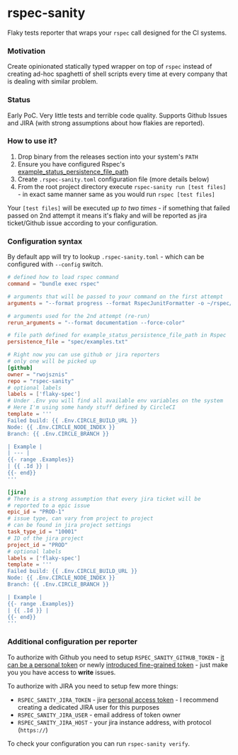 # rspec-sanity

Flaky tests reporter that wraps your `rspec` call designed for the CI systems.

### Motivation

Create opinionated statically typed wrapper on top of `rspec` instead of creating ad-hoc spaghetti of shell scripts every time at every company that is dealing with similar problem.

### Status

Early PoC. Very little tests and terrible code quality. Supports Github Issues and JIRA (with strong assumptions about how flakies are reported).

### How to use it?

1. Drop binary from the releases section into your system's `PATH`
1. Ensure you have configured Rspec's [example_status_persistence_file_path](https://rubydoc.info/gems/rspec-core/RSpec%2FCore%2FConfiguration:example_status_persistence_file_path)
1. Create `.rspec-sanity.toml` configuration file (more details below)
1. From the root project directory execute `rspec-sanity run [test files]` - in exact same manner same as you would run `rspec [test files]`

Your `[test files]` will be executed _up to two times_ - if something that failed passed on 2nd attempt it means it's flaky and will be reported as jira ticket/Github issue according to your configuration.


### Configuration syntax

By default app will try to lookup `.rspec-sanity.toml` - which can be configured with `--config` switch.

```toml
# defined how to load rspec command
command = "bundle exec rspec"

# arguments that will be passed to your command on the first attempt
arguments = "--format progress --format RspecJunitFormatter -o ~/rspec/rspec.xml --force-color"

# arguments used for the 2nd attempt (re-run)
rerun_arguments = "--format documentation --force-color"

# file path defined for example_status_persistence_file_path in Rspec
persistence_file = "spec/examples.txt"

# Right now you can use github or jira reporters
# only one will be picked up
[github]
owner = "rwojsznis"
repo = "rspec-sanity"
# optional labels
labels = ['flaky-spec']
# Under .Env you will find all available env variables on the system
# Here I'm using some handy stuff defined by CircleCI
template = '''
Failed build: {{ .Env.CIRCLE_BUILD_URL }}
Node: {{ .Env.CIRCLE_NODE_INDEX }}
Branch: {{ .Env.CIRCLE_BRANCH }}

| Example |
| --- |
{{- range .Examples}}
| {{ .Id }} |
{{- end}}
'''

[jira]
# There is a strong assumption that every jira ticket will be
# reported to a epic issue
epic_id = "PROD-1"
# issue type, can vary from project to project
# can be found in jira project settings
task_type_id = "10001"
# ID of the jira project
project_id = "PROD"
# optional labels
labels = ['flaky-spec']
template = '''
Failed build: {{ .Env.CIRCLE_BUILD_URL }}
Node: {{ .Env.CIRCLE_NODE_INDEX }}
Branch: {{ .Env.CIRCLE_BRANCH }}

| Example |
{{- range .Examples}}
| {{ .Id }} |
{{- end}}
'''
```

### Additional configuration per reporter

To authorize with Github you need to setup `RSPEC_SANITY_GITHUB_TOKEN` - [it can be a personal token](https://docs.github.com/en/authentication/keeping-your-account-and-data-secure/creating-a-personal-access-token) or newly [introduced fine-grained token](https://github.blog/2022-10-18-introducing-fine-grained-personal-access-tokens-for-github/) - just make you you have access to **write** issues.

To authorize with JIRA you need to setup few more things:

- `RSPEC_SANITY_JIRA_TOKEN` - jira [personal access token](https://confluence.atlassian.com/enterprise/using-personal-access-tokens-1026032365.html) - I recommend creating a dedicated JIRA user for this purposes
- `RSPEC_SANITY_JIRA_USER` - email address of token owner
- `RSPEC_SANITY_JIRA_HOST` - your jira instance address, with protocol (`https://`)

To check your configuration you can run `rspec-sanity verify`.
